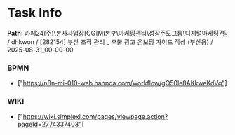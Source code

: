 # Task Info

**Path:** 카페24(주)\본사사업장\[CG]MI본부\마케팅센터\성장주도그룹\디지털마케팅7팀 / dhkwon / [282154] 부산 조직 관리 _ 후불 광고 온보딩 가이드 작성 (부산용) / 2025-08-31_00-00-00

### BPMN
- ["https://n8n-mi-010-web.hanpda.com/workflow/gO50le8AKkweKdVq"]

### WIKI
- ["https://wiki.simplexi.com/pages/viewpage.action?pageId=2774337403"]

